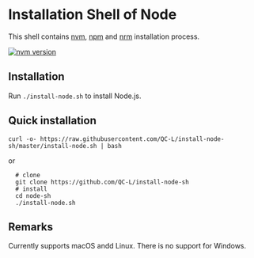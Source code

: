 # Installation Shell of Node

This shell contains [nvm][2], [npm][3] and [nrm][4] installation process.

[![nvm version](https://img.shields.io/badge/version-v0.1.0-green.svg)][1]

## Installation
Run `./install-node.sh` to install Node.js.

## Quick installation

```
curl -o- https://raw.githubusercontent.com/QC-L/install-node-sh/master/install-node.sh | bash
```

or

```
  # clone
  git clone https://github.com/QC-L/install-node-sh
  # install
  cd node-sh
  ./install-node.sh
```
## Remarks
Currently supports macOS andd Linux. There is no support for Windows.


[1]: https://github.com/QC-L/node-sh/releases/tag/v0.1.0
[2]: https://github.com/creationix/nvm.git
[3]: https://github.com/npm/npm
[4]: https://github.com/Pana/nrm.git
